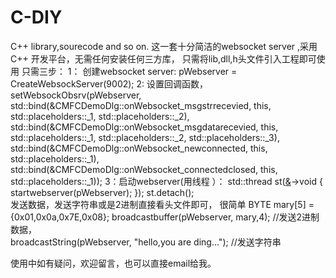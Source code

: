 # C-DIY
C++ library,sourecode and so on.
这一套十分简洁的websocket server ,采用C++ 开发平台，无需任何安装任何三方库， 只需将lib,dll,h头文件引入工程即可使用
只需三步：
1：  创建websocket server:
    pWebserver = CreateWebsockServer(9002);
2:  设置回调函数，
	setWebsockObsrv(pWebserver, std::bind(&CMFCDemoDlg::onWebsocket_msgstrrecevied, this, std::placeholders::_1, std::placeholders::_2),
		std::bind(&CMFCDemoDlg::onWebsocket_msgdatarecevied, this, std::placeholders::_1, std::placeholders::_2, std::placeholders::_3),
		std::bind(&CMFCDemoDlg::onWebsocket_newconnected, this, std::placeholders::_1),
		std::bind(&CMFCDemoDlg::onWebsocket_connectedclosed, this, std::placeholders::_1));
3：启动webserver(用线程 ）：
    std::thread st([&]()->void {
		startwebserver(pWebserver);
		});
	st.detach();	
发送数据，发送字符串或是2进制直接看头文件即可，
  很简单
  BYTE mary[5] = {0x01,0x0a,0x7E,0x08};
	broadcastbuffer(pWebserver, mary,4); //发送2进制数据，  
  broadcastString(pWebserver, "hello,you are ding..."); //发送字符串
  
  使用中如有疑问，欢迎留言，也可以直接email给我。
  
